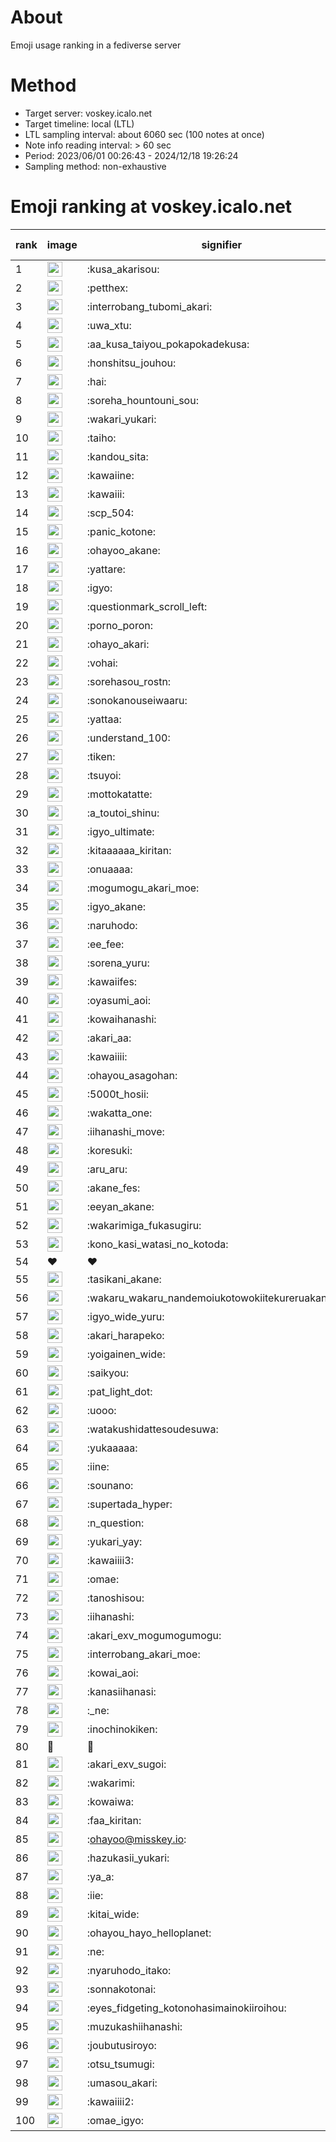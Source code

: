 # About
Emoji usage ranking in a fediverse server

# Method
- Target server: voskey.icalo.net
- Target timeline: local (LTL)
- LTL sampling interval: about 6060 sec (100 notes at once)
- Note info reading interval: > 60 sec
- Period: 2023/06/01 00:26:43 - 2024/12/18 19:26:24 
- Sampling method: non-exhaustive

# Emoji ranking at voskey.icalo.net

|rank|image|signifier|type|frequency score|
|----|----|----|----|----|
|1|<img height="24" src="https://voskey.icalo.net/emoji/kusa_akarisou.webp">|:kusa_akarisou:|custom|36053|
|2|<img height="24" src="https://voskey.icalo.net/emoji/petthex.webp">|:petthex:|custom|28298|
|3|<img height="24" src="https://voskey.icalo.net/emoji/interrobang_tubomi_akari.webp">|:interrobang_tubomi_akari:|custom|14671|
|4|<img height="24" src="https://voskey.icalo.net/emoji/uwa_xtu.webp">|:uwa_xtu:|custom|12577|
|5|<img height="24" src="https://voskey.icalo.net/emoji/aa_kusa_taiyou_pokapokadekusa.webp">|:aa_kusa_taiyou_pokapokadekusa:|custom|11537|
|6|<img height="24" src="https://voskey.icalo.net/emoji/honshitsu_jouhou.webp">|:honshitsu_jouhou:|custom|10204|
|7|<img height="24" src="https://voskey.icalo.net/emoji/hai.webp">|:hai:|custom|8722|
|8|<img height="24" src="https://voskey.icalo.net/emoji/soreha_hountouni_sou.webp">|:soreha_hountouni_sou:|custom|7505|
|9|<img height="24" src="https://voskey.icalo.net/emoji/wakari_yukari.webp">|:wakari_yukari:|custom|7190|
|10|<img height="24" src="https://voskey.icalo.net/emoji/taiho.webp">|:taiho:|custom|6962|
|11|<img height="24" src="https://voskey.icalo.net/emoji/kandou_sita.webp">|:kandou_sita:|custom|6924|
|12|<img height="24" src="https://voskey.icalo.net/emoji/kawaiine.webp">|:kawaiine:|custom|6723|
|13|<img height="24" src="https://voskey.icalo.net/emoji/kawaiii.webp">|:kawaiii:|custom|6679|
|14|<img height="24" src="https://voskey.icalo.net/emoji/scp_504.webp">|:scp_504:|custom|6008|
|15|<img height="24" src="https://voskey.icalo.net/emoji/panic_kotone.webp">|:panic_kotone:|custom|5704|
|16|<img height="24" src="https://voskey.icalo.net/emoji/ohayoo_akane.webp">|:ohayoo_akane:|custom|5305|
|17|<img height="24" src="https://voskey.icalo.net/emoji/yattare.webp">|:yattare:|custom|4956|
|18|<img height="24" src="https://voskey.icalo.net/emoji/igyo.webp">|:igyo:|custom|4913|
|19|<img height="24" src="https://voskey.icalo.net/emoji/questionmark_scroll_left.webp">|:questionmark_scroll_left:|custom|4763|
|20|<img height="24" src="https://voskey.icalo.net/emoji/porno_poron.webp">|:porno_poron:|custom|4552|
|21|<img height="24" src="https://voskey.icalo.net/emoji/ohayo_akari.webp">|:ohayo_akari:|custom|4461|
|22|<img height="24" src="https://voskey.icalo.net/emoji/vohai.webp">|:vohai:|custom|4412|
|23|<img height="24" src="https://voskey.icalo.net/emoji/sorehasou_rostn.webp">|:sorehasou_rostn:|custom|4396|
|24|<img height="24" src="https://voskey.icalo.net/emoji/sonokanouseiwaaru.webp">|:sonokanouseiwaaru:|custom|4395|
|25|<img height="24" src="https://voskey.icalo.net/emoji/yattaa.webp">|:yattaa:|custom|4109|
|26|<img height="24" src="https://voskey.icalo.net/emoji/understand_100.webp">|:understand_100:|custom|3894|
|27|<img height="24" src="https://voskey.icalo.net/emoji/tiken.webp">|:tiken:|custom|3828|
|28|<img height="24" src="https://voskey.icalo.net/emoji/tsuyoi.webp">|:tsuyoi:|custom|3800|
|29|<img height="24" src="https://voskey.icalo.net/emoji/mottokatatte.webp">|:mottokatatte:|custom|3722|
|30|<img height="24" src="https://voskey.icalo.net/emoji/a_toutoi_shinu.webp">|:a_toutoi_shinu:|custom|3620|
|31|<img height="24" src="https://voskey.icalo.net/emoji/igyo_ultimate.webp">|:igyo_ultimate:|custom|3510|
|32|<img height="24" src="https://voskey.icalo.net/emoji/kitaaaaaa_kiritan.webp">|:kitaaaaaa_kiritan:|custom|3381|
|33|<img height="24" src="https://voskey.icalo.net/emoji/onuaaaa.webp">|:onuaaaa:|custom|3300|
|34|<img height="24" src="https://voskey.icalo.net/emoji/mogumogu_akari_moe.webp">|:mogumogu_akari_moe:|custom|3065|
|35|<img height="24" src="https://voskey.icalo.net/emoji/igyo_akane.webp">|:igyo_akane:|custom|3063|
|36|<img height="24" src="https://voskey.icalo.net/emoji/naruhodo.webp">|:naruhodo:|custom|3035|
|37|<img height="24" src="https://voskey.icalo.net/emoji/ee_fee.webp">|:ee_fee:|custom|3019|
|38|<img height="24" src="https://voskey.icalo.net/emoji/sorena_yuru.webp">|:sorena_yuru:|custom|2930|
|39|<img height="24" src="https://voskey.icalo.net/emoji/kawaiifes.webp">|:kawaiifes:|custom|2907|
|40|<img height="24" src="https://voskey.icalo.net/emoji/oyasumi_aoi.webp">|:oyasumi_aoi:|custom|2898|
|41|<img height="24" src="https://voskey.icalo.net/emoji/kowaihanashi.webp">|:kowaihanashi:|custom|2813|
|42|<img height="24" src="https://voskey.icalo.net/emoji/akari_aa.webp">|:akari_aa:|custom|2799|
|43|<img height="24" src="https://voskey.icalo.net/emoji/kawaiiii.webp">|:kawaiiii:|custom|2748|
|44|<img height="24" src="https://voskey.icalo.net/emoji/ohayou_asagohan.webp">|:ohayou_asagohan:|custom|2651|
|45|<img height="24" src="https://voskey.icalo.net/emoji/5000t_hosii.webp">|:5000t_hosii:|custom|2641|
|46|<img height="24" src="https://voskey.icalo.net/emoji/wakatta_one.webp">|:wakatta_one:|custom|2586|
|47|<img height="24" src="https://voskey.icalo.net/emoji/iihanashi_move.webp">|:iihanashi_move:|custom|2571|
|48|<img height="24" src="https://voskey.icalo.net/emoji/koresuki.webp">|:koresuki:|custom|2571|
|49|<img height="24" src="https://voskey.icalo.net/emoji/aru_aru.webp">|:aru_aru:|custom|2534|
|50|<img height="24" src="https://voskey.icalo.net/emoji/akane_fes.webp">|:akane_fes:|custom|2531|
|51|<img height="24" src="https://voskey.icalo.net/emoji/eeyan_akane.webp">|:eeyan_akane:|custom|2516|
|52|<img height="24" src="https://voskey.icalo.net/emoji/wakarimiga_fukasugiru.webp">|:wakarimiga_fukasugiru:|custom|2511|
|53|<img height="24" src="https://voskey.icalo.net/emoji/kono_kasi_watasi_no_kotoda.webp">|:kono_kasi_watasi_no_kotoda:|custom|2435|
|54|❤|❤|unicode|2410|
|55|<img height="24" src="https://voskey.icalo.net/emoji/tasikani_akane.webp">|:tasikani_akane:|custom|2396|
|56|<img height="24" src="https://voskey.icalo.net/emoji/wakaru_wakaru_nandemoiukotowokiitekureruakanetyan.webp">|:wakaru_wakaru_nandemoiukotowokiitekureruakanetyan:|custom|2368|
|57|<img height="24" src="https://voskey.icalo.net/emoji/igyo_wide_yuru.webp">|:igyo_wide_yuru:|custom|2333|
|58|<img height="24" src="https://voskey.icalo.net/emoji/akari_harapeko.webp">|:akari_harapeko:|custom|2312|
|59|<img height="24" src="https://voskey.icalo.net/emoji/yoigainen_wide.webp">|:yoigainen_wide:|custom|2260|
|60|<img height="24" src="https://voskey.icalo.net/emoji/saikyou.webp">|:saikyou:|custom|2252|
|61|<img height="24" src="https://voskey.icalo.net/emoji/pat_light_dot.webp">|:pat_light_dot:|custom|2248|
|62|<img height="24" src="https://voskey.icalo.net/emoji/uooo.webp">|:uooo:|custom|2230|
|63|<img height="24" src="https://voskey.icalo.net/emoji/watakushidattesoudesuwa.webp">|:watakushidattesoudesuwa:|custom|2204|
|64|<img height="24" src="https://voskey.icalo.net/emoji/yukaaaaa.webp">|:yukaaaaa:|custom|2183|
|65|<img height="24" src="https://voskey.icalo.net/emoji/iine.webp">|:iine:|custom|2068|
|66|<img height="24" src="https://voskey.icalo.net/emoji/sounano.webp">|:sounano:|custom|2059|
|67|<img height="24" src="https://voskey.icalo.net/emoji/supertada_hyper.webp">|:supertada_hyper:|custom|2024|
|68|<img height="24" src="https://voskey.icalo.net/emoji/n_question.webp">|:n_question:|custom|1958|
|69|<img height="24" src="https://voskey.icalo.net/emoji/yukari_yay.webp">|:yukari_yay:|custom|1953|
|70|<img height="24" src="https://voskey.icalo.net/emoji/kawaiiii3.webp">|:kawaiiii3:|custom|1930|
|71|<img height="24" src="https://voskey.icalo.net/emoji/omae.webp">|:omae:|custom|1922|
|72|<img height="24" src="https://voskey.icalo.net/emoji/tanoshisou.webp">|:tanoshisou:|custom|1906|
|73|<img height="24" src="https://voskey.icalo.net/emoji/iihanashi.webp">|:iihanashi:|custom|1832|
|74|<img height="24" src="https://voskey.icalo.net/emoji/akari_exv_mogumogumogu.webp">|:akari_exv_mogumogumogu:|custom|1828|
|75|<img height="24" src="https://voskey.icalo.net/emoji/interrobang_akari_moe.webp">|:interrobang_akari_moe:|custom|1789|
|76|<img height="24" src="https://voskey.icalo.net/emoji/kowai_aoi.webp">|:kowai_aoi:|custom|1768|
|77|<img height="24" src="https://voskey.icalo.net/emoji/kanasiihanasi.webp">|:kanasiihanasi:|custom|1767|
|78|<img height="24" src="https://voskey.icalo.net/emoji/_ne.webp">|:_ne:|custom|1748|
|79|<img height="24" src="https://voskey.icalo.net/emoji/inochinokiken.webp">|:inochinokiken:|custom|1706|
|80|🤔|🤔|unicode|1702|
|81|<img height="24" src="https://voskey.icalo.net/emoji/akari_exv_sugoi.webp">|:akari_exv_sugoi:|custom|1688|
|82|<img height="24" src="https://voskey.icalo.net/emoji/wakarimi.webp">|:wakarimi:|custom|1678|
|83|<img height="24" src="https://voskey.icalo.net/emoji/kowaiwa.webp">|:kowaiwa:|custom|1671|
|84|<img height="24" src="https://voskey.icalo.net/emoji/faa_kiritan.webp">|:faa_kiritan:|custom|1670|
|85|<img height="24" src="https://voskey.icalo.net/emoji/ohayoo.webp">|:ohayoo@misskey.io:|custom|1665|
|86|<img height="24" src="https://voskey.icalo.net/emoji/hazukasii_yukari.webp">|:hazukasii_yukari:|custom|1624|
|87|<img height="24" src="https://voskey.icalo.net/emoji/ya_a.webp">|:ya_a:|custom|1621|
|88|<img height="24" src="https://voskey.icalo.net/emoji/iie.webp">|:iie:|custom|1616|
|89|<img height="24" src="https://voskey.icalo.net/emoji/kitai_wide.webp">|:kitai_wide:|custom|1608|
|90|<img height="24" src="https://voskey.icalo.net/emoji/ohayou_hayo_helloplanet.webp">|:ohayou_hayo_helloplanet:|custom|1608|
|91|<img height="24" src="https://voskey.icalo.net/emoji/ne.webp">|:ne:|custom|1601|
|92|<img height="24" src="https://voskey.icalo.net/emoji/nyaruhodo_itako.webp">|:nyaruhodo_itako:|custom|1546|
|93|<img height="24" src="https://voskey.icalo.net/emoji/sonnakotonai.webp">|:sonnakotonai:|custom|1516|
|94|<img height="24" src="https://voskey.icalo.net/emoji/eyes_fidgeting_kotonohasimainokiiroihou.webp">|:eyes_fidgeting_kotonohasimainokiiroihou:|custom|1510|
|95|<img height="24" src="https://voskey.icalo.net/emoji/muzukashiihanashi.webp">|:muzukashiihanashi:|custom|1461|
|96|<img height="24" src="https://voskey.icalo.net/emoji/joubutusiroyo.webp">|:joubutusiroyo:|custom|1453|
|97|<img height="24" src="https://voskey.icalo.net/emoji/otsu_tsumugi.webp">|:otsu_tsumugi:|custom|1444|
|98|<img height="24" src="https://voskey.icalo.net/emoji/umasou_akari.webp">|:umasou_akari:|custom|1412|
|99|<img height="24" src="https://voskey.icalo.net/emoji/kawaiiii2.webp">|:kawaiiii2:|custom|1407|
|100|<img height="24" src="https://voskey.icalo.net/emoji/omae_igyo.webp">|:omae_igyo:|custom|1385|
